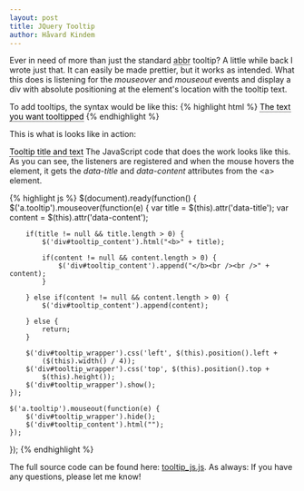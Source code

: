 ```yaml
---
layout: post
title: JQuery Tooltip
author: Håvard Kindem
---
```

Ever in need of more than just the standard <abbr title="Yes, this is the standard HTML tooltip">abbr</abbr> tooltip? A little while back I wrote just that. It can easily be made prettier, but it works as intended. What this does is listening for the <em>mouseover</em> and <em>mouseout</em> events and display a div with absolute positioning at the element's location with the tooltip text.

To add tooltips, the syntax would be like this: 
{% highlight html %}
<a href="#" class="tooltip" data-title="Tooltip title" data-content="Tooltip text">The text you want tooltipped</a>
{% endhighlight %}

<script src="https://ajax.googleapis.com/ajax/libs/jquery/1.9.1/jquery.min.js"></script>
This is what is looks like in action:

<style type="text/css">
div#tooltip_wrapper {position: absolute; display:none; max-width:300px;}
div#tooltip_content {background-color: white; padding: 10px; border: 1px solid black; box-shadow: 5px 5px 2px #999;}
a.tooltip {text-decoration: none; border-bottom: 1px dotted black; color: black;}
</style>

<div id="tooltip_wrapper"><div id="tooltip_content"></div></div>

<a href="#" class="tooltip" data-title="Tooltip title" data-content="The content comes here, the box grows up to 300 pixels, then wraps the word. It will Only grow to this size of needed.">Tooltip title and text</a>
The JavaScript code that does the work looks like this. As you can see, the listeners are registered and when the mouse hovers the element, it gets the <em>data-title</em> and <em>data-content</em> attributes from the &lt;a&gt; element.

{% highlight js %}
$(document).ready(function() {
    $('a.tooltip').mouseover(function(e) {
        var title = $(this).attr('data-title');
        var content = $(this).attr('data-content');
		
        if(title != null && title.length > 0) {
            $('div#tooltip_content').html("<b>" + title);
			
            if(content != null && content.length > 0) {
                $('div#tooltip_content').append("</b><br /><br />" + content);
            }
		
        } else if(content != null && content.length > 0) {
            $('div#tooltip_content').append(content);
		
        } else {
            return;
        }

        $('div#tooltip_wrapper').css('left', $(this).position().left + 
            ($(this).width() / 4));
        $('div#tooltip_wrapper').css('top', $(this).position().top + 
            $(this).height());
        $('div#tooltip_wrapper').show();
    });
	
    $('a.tooltip').mouseout(function(e) {
        $('div#tooltip_wrapper').hide();
        $('div#tooltip_content').html("");
    });
});
{% endhighlight %}

<script type="text/javascript" src="/assets/files/tooltip_js.js"></script>
<script type="text/javascript">
setupTooltips();
</script>
The full source code can be found here: <a href="/assets/files/tooltip_js.js">tooltip_js.js</a>.
As always: If you have any questions, please let me know!
